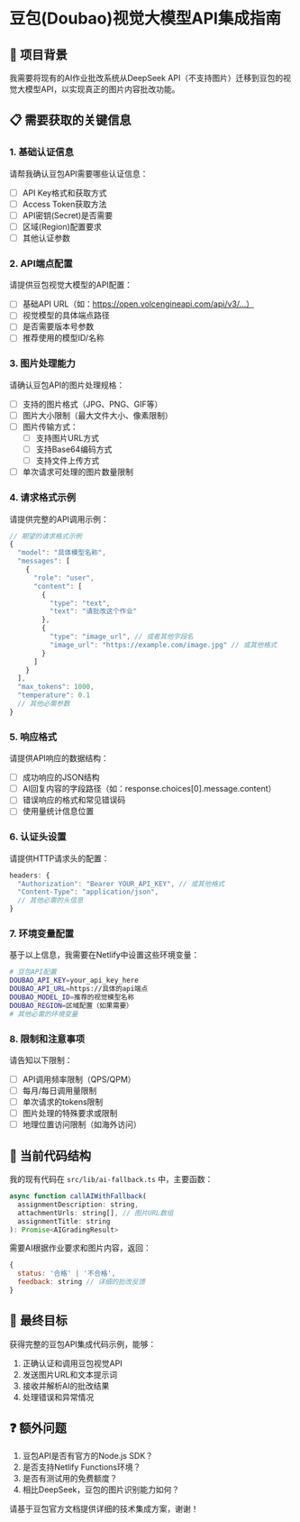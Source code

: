 # 豆包(Doubao)视觉大模型API集成指南

## 🎯 项目背景
我需要将现有的AI作业批改系统从DeepSeek API（不支持图片）迁移到豆包的视觉大模型API，以实现真正的图片内容批改功能。

## 📋 需要获取的关键信息

### 1. **基础认证信息**
请帮我确认豆包API需要哪些认证信息：
- [ ] API Key格式和获取方式
- [ ] Access Token获取方法
- [ ] API密钥(Secret)是否需要
- [ ] 区域(Region)配置要求
- [ ] 其他认证参数

### 2. **API端点配置**
请提供豆包视觉大模型的API配置：
- [ ] 基础API URL（如：https://open.volcengineapi.com/api/v3/...）
- [ ] 视觉模型的具体端点路径
- [ ] 是否需要版本号参数
- [ ] 推荐使用的模型ID/名称

### 3. **图片处理能力**
请确认豆包API的图片处理规格：
- [ ] 支持的图片格式（JPG、PNG、GIF等）
- [ ] 图片大小限制（最大文件大小、像素限制）
- [ ] 图片传输方式：
  - [ ] 支持图片URL方式
  - [ ] 支持Base64编码方式
  - [ ] 支持文件上传方式
- [ ] 单次请求可处理的图片数量限制

### 4. **请求格式示例**
请提供完整的API调用示例：

```javascript
// 期望的请求格式示例
{
  "model": "具体模型名称",
  "messages": [
    {
      "role": "user", 
      "content": [
        {
          "type": "text",
          "text": "请批改这个作业"
        },
        {
          "type": "image_url", // 或者其他字段名
          "image_url": "https://example.com/image.jpg" // 或其他格式
        }
      ]
    }
  ],
  "max_tokens": 1000,
  "temperature": 0.1
  // 其他必需参数
}
```

### 5. **响应格式**
请提供API响应的数据结构：
- [ ] 成功响应的JSON结构
- [ ] AI回复内容的字段路径（如：response.choices[0].message.content）
- [ ] 错误响应的格式和常见错误码
- [ ] 使用量统计信息位置

### 6. **认证头设置**
请提供HTTP请求头的配置：
```javascript
headers: {
  "Authorization": "Bearer YOUR_API_KEY", // 或其他格式
  "Content-Type": "application/json",
  // 其他必需的头信息
}
```

### 7. **环境变量配置**
基于以上信息，我需要在Netlify中设置这些环境变量：
```bash
# 豆包API配置
DOUBAO_API_KEY=your_api_key_here
DOUBAO_API_URL=https://具体的api端点
DOUBAO_MODEL_ID=推荐的视觉模型名称
DOUBAO_REGION=区域配置（如果需要）
# 其他必需的环境变量
```

### 8. **限制和注意事项**
请告知以下限制：
- [ ] API调用频率限制（QPS/QPM）
- [ ] 每月/每日调用量限制
- [ ] 单次请求的tokens限制
- [ ] 图片处理的特殊要求或限制
- [ ] 地理位置访问限制（如海外访问）

## 🔧 当前代码结构
我的现有代码在 `src/lib/ai-fallback.ts` 中，主要函数：
```javascript
async function callAIWithFallback(
  assignmentDescription: string,
  attachmentUrls: string[], // 图片URL数组
  assignmentTitle: string
): Promise<AIGradingResult>
```

需要AI根据作业要求和图片内容，返回：
```javascript
{
  status: '合格' | '不合格',
  feedback: string // 详细的批改反馈
}
```

## 🎯 最终目标
获得完整的豆包API集成代码示例，能够：
1. 正确认证和调用豆包视觉API
2. 发送图片URL和文本提示词
3. 接收并解析AI的批改结果
4. 处理错误和异常情况

## ❓ 额外问题
1. 豆包API是否有官方的Node.js SDK？
2. 是否支持Netlify Functions环境？
3. 是否有测试用的免费额度？
4. 相比DeepSeek，豆包的图片识别能力如何？

请基于豆包官方文档提供详细的技术集成方案，谢谢！